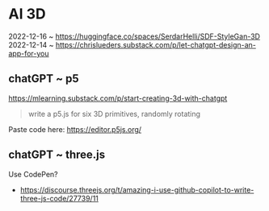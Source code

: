 # AI 3D

2022-12-16 ~ https://huggingface.co/spaces/SerdarHelli/SDF-StyleGan-3D
2022-12-14 ~ https://chrislueders.substack.com/p/let-chatgpt-design-an-app-for-you


## chatGPT ~ p5

https://mlearning.substack.com/p/start-creating-3d-with-chatgpt

> write a p5.js for six 3D primitives, randomly rotating

Paste code here: https://editor.p5js.org/

## chatGPT ~ three.js

Use CodePen?

* https://discourse.threejs.org/t/amazing-i-use-github-copilot-to-write-three-js-code/27739/11
